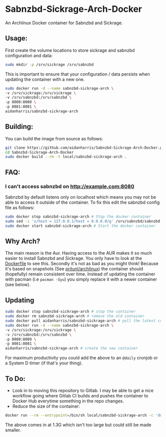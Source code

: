 # Sabnzbd-Sickrage-Arch-Docker

An Archlinux Docker container for Sabnzbd and Sickrage.

## Usage:

First create the volume locations to store sickrage and sabnzbd configuration and data:

```bash
sudo mkdir -p /srv/sickrage /srv/sabnzbd
```

This is important to ensure that your configuration / data persists when updating the container with a new one.



```bash
sudo docker run -d --name sabnzbd-sickrage-arch \
-v /srv/sickrage:/srv/sickrage \
-v /srv/sabnzbd:/srv/sabnzbd \
-p 8080:8080 \
-p 8081:8081 \
aidanharris/sabnzbd-sickrage-arch
```

## Building:

You can build the image from source as follows:

```bash
git clone https://github.com/aidanharris/Sabnzbd-Sickrage-Arch-Docker.git Sabnzbd-Sickrage-Arch-Docker
cd Sabnzbd-Sickrage-Arch-Docker
sudo docker build --rm -t local/sabnzbd-sickrage-arch .
```

## FAQ:

### I can't access sabnzbd on http://example.com:8080

Sabnzbd by default listens only on localhost which means you may not be able to access it outside of the container. To fix this edit the sabnzbd config file as follows:

```bash
sudo docker stop sabnzbd-sickrage-arch # Stop the docker container
sudo sed -i 's/host = 127.0.0.1/host = 0.0.0.0/g' /srv/sabnzbd/sabnzbd.ini # Listen on all interfaces
sudo docker start sabnzbd-sickrage-arch # Start the docker container
```

## Why Arch?

The main reason is the Aur. Having access to the AUR makes it so much easier to install Sabnzbd and Sickrage. You only have to look at the [Dockerfile](https://github.com/aidanharris/Sabnzbd-Sickrage-Arch-Docker/blob/master/Dockerfile) to see this. Secondly it's not as bad as you might think! Because it's based on snapshots (See [pritunl/archlinux](https://hub.docker.com/r/pritunl/archlinux/)) the container should (hopefully) remain consistent over time. Instead of updating the container with pacman (i.e `pacman -Syu`) you simply replace it with a newer container (see below).

## Updating

```bash
sudo docker stop sabnzbd-sickrage-arch # stop the container
sudo docker rm sabnzbd-sickrage-arch # remove the old container
sudo docker pull aidanharris/sabnzbd-sickrage-arch # pull the latest container
sudo docker run -d --name sabnzbd-sickrage-arch \
-v /srv/sickrage:/srv/sickrage \
-v /srv/sabnzbd:/srv/sabnzbd \
-p 8080:8080 \
-p 8081:8081 \
aidanharris/sabnzbd-sickrage-arch # create the new container
```

For maximum productivity you could add the above to an `@daily` cronjob or a System D timer (if that's your thing).

## To Do:

* Look in to moving this repository to Gitlab. I may be able to get a nice workflow going where Gitlab CI builds and pushes the container to Docker Hub everytime something in the repo changes.
* Reduce the size of the container:
```bash
docker run --rm --entrypoint=/bin/sh local/sabnzbd-sickrage-arch -c 'du -sh / 2>/dev/null | cut -f1'
```

The above comes in at 1.3G which isn't too large but could still be made smaller.
